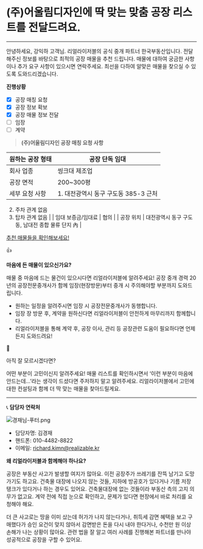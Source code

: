 # (주)어울림디자인에 딱 맞는 맞춤 공장 리스트를 전달드려요.

---

안녕하세요, 강익하  고객님. 
리얼라이저블의 공식 중개 파트너 한국부동산입니다. 
전달해주신 정보를 바탕으로 최적의 공장 매물을 추천 드립니다.
매물에 대하여 궁금한 사항이나 추가 요구 사항이 있으시면 연락주세요. 
최선을 다하여 알맞은 매물을 찾으실 수 있도록 도와드리겠습니다.

<aside>

**진행상황**

- [x]  공장 매칭 요청
- [x]  공장 정보 확보
- [x]  공장 매물 정보 전달
- [ ]  임장
- [ ]  계약
</aside>

> **(주)어울림디자인 공장 매칭 요청 사항**
> 

| 원하는 공장 형태 | 공장 단독 임대 |
| --- | --- |
| 회사 업종 | 씽크대 제조업 |
| 공장 면적 | 200~300평 |
| 세부 요청 사항 | 1. 대전광역시 동구 구도동 385-3 근처 
2. 주차 관계 없음
3. 탑차 관계 없음 |
| 임대 보증금/임대료 | 협의 |
| 공장 위치 | 대전광역시 동구 구도동, 남대전 종합 물류 단지 內   |

[추천 매물들을 확인해보세요!](%E1%84%8E%E1%85%AE%E1%84%8E%E1%85%A5%E1%86%AB%20%E1%84%86%E1%85%A2%E1%84%86%E1%85%AE%E1%86%AF%E1%84%83%E1%85%B3%E1%86%AF%E1%84%8B%E1%85%B3%E1%86%AF%20%E1%84%92%E1%85%AA%E1%86%A8%E1%84%8B%E1%85%B5%E1%86%AB%E1%84%92%E1%85%A2%E1%84%87%E1%85%A9%E1%84%89%E1%85%A6%E1%84%8B%E1%85%AD!%20129e98ce7f7181c791d5d80047848291.csv)

<aside>
👍

**마음에 든 매물이 있으신가요?**

매물 중 마음에 드는 물건이 있으시다면 리얼라이저블에 알려주세요!
공장 중개 경력 20년의 공장전문중개사가 함께 임장(현장방문)부터 중개 시 주의해야할 부분까지 도와드립니다.

- 원하는 일정을 알려주시면 임장 시 공장전문중개사가 동행합니다.
- 임장 장 방문 후, 계약을 원하신다면 리얼라이저블이 안전하게 마무리까지 함께합니다.
- 리얼라이저블을 통해 계약 후, 공장 이사, 관리 등 공장관련 도움이 필요하다면 언제든지 도와드려요!
</aside>

<aside>
🤔

아직 잘 모르시겠다면?

어떤 부분이 고민이신지 알려주세요!
매물 리스트를 확인하시면서 ‘이런 부분이 마음에 안드는데…’라는 생각이 드셨다면 주저하지 말고 알려주세요. 리얼라이저블에서 고민에 대한 컨설팅과 함께 더 딱 맞는 매물을 찾아드릴게요.

</aside>

---

📞 **담당자 연락처**

![경재님-푸터.png](%25EA%25B2%25BD%25EC%259E%25AC%25EB%258B%2598-%25ED%2591%25B8%25ED%2584%25B0.png)

- 담당자명: 김경재
- 핸드폰: 010-4482-8822
- 이메일: richard.kimn@realizable.kr

<aside>

**왜 리얼라이저블과 함께해야 하나요?**

공장은 부동산 사고가 발생할 여지가 많아요. 이전 공장주가 쓰레기를 잔뜩 남기고 도망가기도 하고요. 건축물 대장에 나오지 않는 것들, 지하에 방공호가 있다거나 기름 저장 탱크가 있다거나 하는 경우도 있어요. 건축물대장에 없는 것들이라 부동산 측의 고지 의무가 없고요. 계약 전에 직접 눈으로 확인하고, 문제가 있다면 현장에서 바로 처리를 요청해야 해요.

더 큰 사고로는 땅을 이미 샀는데 허가가 나지 않는다거나, 취득세 감면 혜택을 보고 구매했다가 승인 요건이 맞지 않아서 감면받은 돈을 다시 내야 한다거나, 수천만 원 이상 손해가 나는 상황이 많아요. 관련 법을 잘 알고 여러 사례를 진행해본 파트너를 만나야 성공적으로 공장을 구할 수 있어요.

</aside>